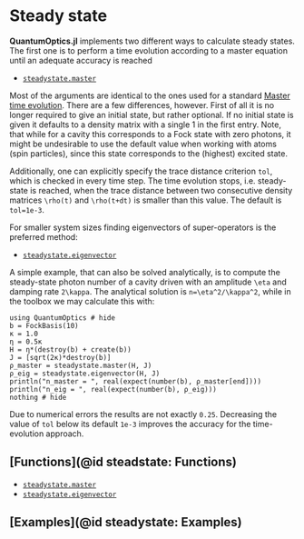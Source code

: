 # Steady state

**QuantumOptics.jl** implements two different ways to calculate steady states. The first one is to perform a time evolution according to a master equation until an adequate accuracy is reached

* [`steadystate.master`](@ref)

Most of the arguments are identical to the ones used for a standard [Master time evolution](@ref). There are a few differences, however. First of all it is no longer required to give an initial state, but rather optional. If no initial state is given it defaults to a density matrix with a single 1 in the first entry. Note, that while for a cavity this corresponds to a Fock state with zero photons, it might be undesirable to use the default value when working with atoms (spin particles), since this state corresponds to the (highest) excited state.

Additionally, one can explicitly specify the trace distance criterion `tol`, which is checked in every time step. The time evolution stops, i.e. steady-state is reached, when the trace distance between two consecutive density matrices ``\rho(t)`` and ``\rho(t+dt)`` is smaller than this value. The default is `tol=1e-3`.

For smaller system sizes finding eigenvectors of super-operators is the preferred method:

* [`steadystate.eigenvector`](@ref)

A simple example, that can also be solved analytically, is to compute the steady-state photon number of a cavity driven with an amplitude ``\eta`` and damping rate ``2\kappa``. The analytical solution is ``n=\eta^2/\kappa^2``, while in the toolbox we may calculate this with:

```@example steadystate
using QuantumOptics # hide
b = FockBasis(10)
κ = 1.0
η = 0.5κ
H = η*(destroy(b) + create(b))
J = [sqrt(2κ)*destroy(b)]
ρ_master = steadystate.master(H, J)
ρ_eig = steadystate.eigenvector(H, J)
println("n_master = ", real(expect(number(b), ρ_master[end])))
println("n_eig = ", real(expect(number(b), ρ_eig)))
nothing # hide
```

Due to numerical errors the results are not exactly ``0.25``. Decreasing the value of `tol` below its default `1e-3` improves the accuracy for the time-evolution approach.


## [Functions](@id steadstate: Functions)

* [`steadystate.master`](@ref)
* [`steadystate.eigenvector`](@ref)

## [Examples](@id steadystate: Examples)
